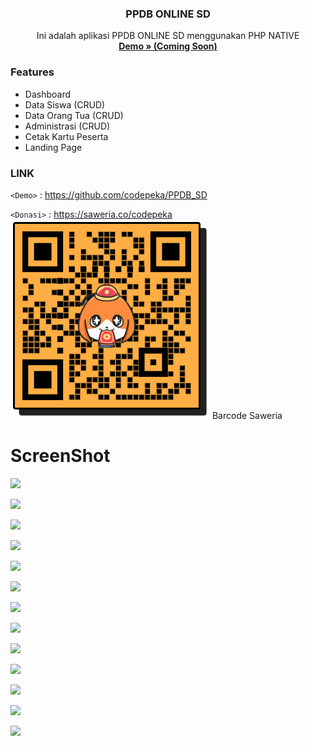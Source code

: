 
<h3 align="center">PPDB ONLINE SD</h3>
<p align="center">
	Ini adalah aplikasi PPDB ONLINE SD menggunakan PHP NATIVE
	<br>
  <a href="https://github.com/codepeka/PPDB_SD"><strong> Demo » (Coming Soon)</strong></a>
</p>

### Features

- Dashboard
- Data Siswa (CRUD)
- Data Orang Tua (CRUD)
- Administrasi (CRUD)
- Cetak Kartu Peserta
- Landing Page



### LINK 

`<Demo>` : <https://github.com/codepeka/PPDB_SD> 

`<Donasi>` : <https://saweria.co/codepeka> 
<img src="images/saweria.PNG" alt="Barcode Saweria">
Barcode Saweria 


# ScreenShot

![](images/Screenshot-253.png)

![](images/Screenshot-254.png)

![](images/Screenshot-255.png)

![](images/Screenshot-256.png)

![](images/Screenshot-257.png)

![](images/Screenshot-258.png)

![](images/Screenshot-259.png)

![](images/Screenshot-260.png)

![](images/Screenshot-261.png)

![](images/Screenshot-262.png)

![](images/Screenshot-263.png)

![](images/Screenshot-264.png)

![](images/Screenshot-265.png)


